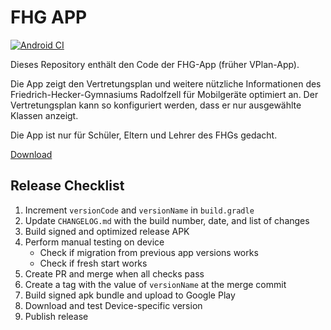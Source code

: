 # FHG APP

[![Android CI](https://github.com/JBamberger/fhg-android-app/actions/workflows/android.yml/badge.svg)](https://github.com/JBamberger/fhg-android-app/actions/workflows/android.yml)

Dieses Repository enthält den Code der FHG-App (früher VPlan-App).

Die App zeigt den Vertretungsplan und weitere nützliche Informationen des
Friedrich-Hecker-Gymnasiums Radolfzell für Mobilgeräte optimiert an. Der Vertretungsplan kann so
konfiguriert werden, dass er nur ausgewählte Klassen anzeigt.

Die App ist nur für Schüler, Eltern und Lehrer des FHGs gedacht.

[Download](https://play.google.com/store/apps/details?id=xyz.jbapps.vplan)

## Release Checklist

1. Increment `versionCode` and `versionName` in `build.gradle`
2. Update `CHANGELOG.md` with the build number, date, and list of changes
3. Build signed and optimized release APK
4. Perform manual testing on device
   - Check if migration from previous app versions works
   - Check if fresh start works
5. Create PR and merge when all checks pass
6. Create a tag with the value of `versionName` at the merge commit
7. Build signed apk bundle and upload to Google Play
8. Download and test Device-specific version
9. Publish release
